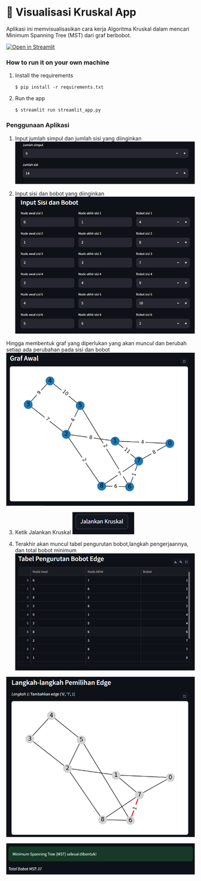 # 🎈 Visualisasi Kruskal App

Aplikasi ini memvisualisasikan cara kerja Algoritma Kruskal dalam mencari Minimum Spanning Tree (MST) dari graf berbobot.

[![Open in Streamlit](https://static.streamlit.io/badges/streamlit_badge_black_white.svg)](https://blank-app-template.streamlit.app/)

### How to run it on your own machine

1. Install the requirements

   ```
   $ pip install -r requirements.txt
   ```

2. Run the app

   ```
   $ streamlit run streamlit_app.py
   ```

### Penggunaan Aplikasi
1. Input jumlah simpul dan jumlah sisi yang diinginkan
![alt text](image.png)

2. Input sisi dan bobot yang diinginkan
![alt text](image-1.png)

Hingga membentuk graf yang diperlukan yang akan muncul dan berubah setiap ada perubahan pada sisi dan bobot
![alt text](image-2.png)

3. Ketik Jalankan Kruskal
![alt text](image-3.png)

4. Terakhir akan muncul tabel pengurutan bobot,langkah pengerjaannya, dan total bobot minimum
![alt text](image-4.png)

![alt text](image-5.png)

![alt text](image-6.png)